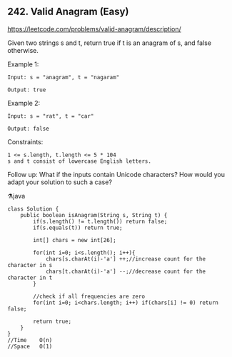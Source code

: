 ## 242. Valid Anagram (Easy)
https://leetcode.com/problems/valid-anagram/description/

Given two strings s and t, return true if t is an anagram of s, and false otherwise.

Example 1:

    Input: s = "anagram", t = "nagaram"
    
    Output: true

Example 2:

    Input: s = "rat", t = "car"
    
    Output: false

 

Constraints:

    1 <= s.length, t.length <= 5 * 104
    s and t consist of lowercase English letters.
 

Follow up: What if the inputs contain Unicode characters? How would you adapt your solution to such a case?
  
  ⚗️java
      
    class Solution {
        public boolean isAnagram(String s, String t) {
            if(s.length() != t.length()) return false;
            if(s.equals(t)) return true;
    
            int[] chars = new int[26]; 
            
            for(int i=0; i<s.length(); i++){
                chars[s.charAt(i)-'a'] ++;//increase count for the character in s
                chars[t.charAt(i)-'a'] --;//decrease count for the character in t
            }
    
            //check if all frequencies are zero
            for(int i=0; i<chars.length; i++) if(chars[i] != 0) return false;
            
            return true;  
        }
    }
    //Time    O(n)
    //Space   O(1)
